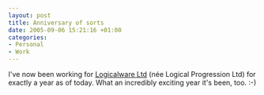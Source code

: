 ```yaml
---
layout: post
title: Anniversary of sorts
date: 2005-09-06 15:21:16 +01:00
categories:
- Personal
- Work
---
```

I've now been working for <a href="http://www.logicalware.com/">Logicalware Ltd</a> (n&eacute;e Logical Progression Ltd) for exactly a year as of today.  What an incredibly exciting year it's been, too. :-)
